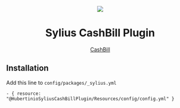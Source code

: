 <p align="center">
    <a href="https://sylius.com" target="_blank">
        <img src="https://demo.sylius.com/assets/shop/img/logo.png" />
    </a>
</p>

<h1 align="center">Sylius CashBill Plugin</h1>

<p align="center">
    <a href="https://www.cashbill.pl/">CashBill</a>
</p>


## Installation

Add this line to `config/packages/_sylius.yml`

```
- { resource: "@HubertinioSyliusCashBillPlugin/Resources/config/config.yml" }
```